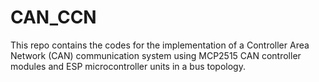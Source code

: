 # CAN_CCN
This repo contains the codes for the implementation of a Controller Area Network (CAN) communication system using MCP2515 CAN controller modules and ESP microcontroller units in a bus topology.
